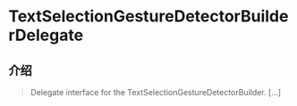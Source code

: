 # TextSelectionGestureDetectorBuilderDelegate

## 介绍

> Delegate interface for the TextSelectionGestureDetectorBuilder. [...]
